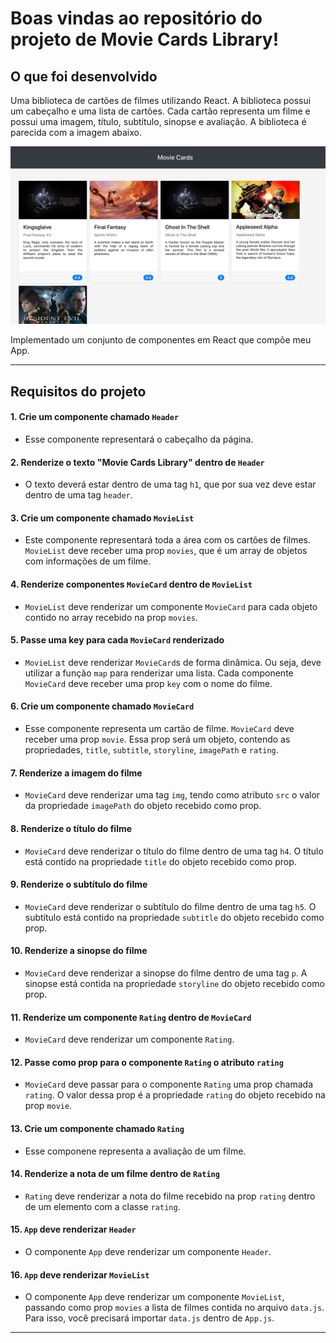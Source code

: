 # Boas vindas ao repositório do projeto de Movie Cards Library!

## O que foi desenvolvido

Uma biblioteca de cartões de filmes utilizando React. A biblioteca possui um cabeçalho e uma lista de cartões. Cada cartão representa um filme e possui uma imagem, título, subtítulo, sinopse e avaliação. A biblioteca é parecida com a imagem abaixo.

![image](preview.png)

Implementado um conjunto de componentes em React que compõe meu App.

---

## Requisitos do projeto

#### 1. Crie um componente chamado `Header`

* Esse componente representará o cabeçalho da página.

#### 2. Renderize o texto "Movie Cards Library" dentro de `Header`

* O texto deverá estar dentro de uma tag `h1`, que por sua vez deve estar dentro de uma tag `header`.

#### 3. Crie um componente chamado `MovieList`

* Este componente representará toda a área com os cartões de filmes. `MovieList` deve receber uma prop `movies`, que é um array de objetos com informações de um filme.

#### 4. Renderize componentes `MovieCard` dentro de `MovieList`

* `MovieList` deve renderizar um componente `MovieCard` para cada objeto contido no array recebido na prop `movies`.

#### 5. Passe uma key para cada `MovieCard` renderizado

* `MovieList` deve renderizar `MovieCard`s de forma dinâmica. Ou seja, deve utilizar a função `map` para renderizar uma lista. Cada componente `MovieCard` deve receber uma prop `key` com o nome do filme.

#### 6. Crie um componente chamado `MovieCard`

* Esse componente representa um cartão de filme. `MovieCard` deve receber uma prop `movie`. Essa prop será um objeto, contendo as propriedades, `title`, `subtitle`, `storyline`, `imagePath` e `rating`.

#### 7. Renderize a imagem do filme

* `MovieCard` deve renderizar uma tag `img`, tendo como atributo `src` o valor da propriedade `imagePath` do objeto recebido como prop.

#### 8. Renderize o título do filme

* `MovieCard` deve renderizar o título do filme dentro de uma tag `h4`. O título está contido na propriedade `title` do objeto recebido como prop.

#### 9. Renderize o subtítulo do filme

* `MovieCard` deve renderizar o subtítulo do filme dentro de uma tag `h5`. O subtítulo está contido na propriedade `subtitle` do objeto recebido como prop.

#### 10. Renderize a sinopse do filme

* `MovieCard` deve renderizar a sinopse do filme dentro de uma tag `p`. A sinopse está contida na propriedade `storyline` do objeto recebido como prop.

#### 11. Renderize um componente `Rating` dentro de `MovieCard`

* `MovieCard` deve renderizar um componente `Rating`.

#### 12. Passe como prop para o componente `Rating` o atributo `rating`

* `MovieCard` deve passar para o componente `Rating` uma prop chamada `rating`. O valor dessa prop é a propriedade `rating` do objeto recebido na prop `movie`.

#### 13. Crie um componente chamado `Rating`

* Esse componene representa a avaliação de um filme.

#### 14. Renderize a nota de um filme dentro de `Rating`

* `Rating` deve renderizar a nota do filme recebido na prop `rating` dentro de um elemento com a classe `rating`.

#### 15. `App` deve renderizar `Header`

* O componente `App` deve renderizar um componente `Header`.

#### 16. `App` deve renderizar `MovieList`

* O componente `App` deve renderizar um componente `MovieList`, passando como prop `movies` a lista de filmes contida no arquivo `data.js`. Para isso, você precisará importar `data.js` dentro de `App.js`.

---
